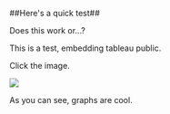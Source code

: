 ##Here's a quick test##

Does this work or...?

This is a test, embedding tableau public.

Click the image.


[<img src="https://i.imgur.com/VFnSuOY.png">](https://public.tableau.com/views/KensukeKondoSwingBB2014-2018/Dashboard?:embed=y&:display_count=yes&publish=yes)



As you can see, graphs are cool.


